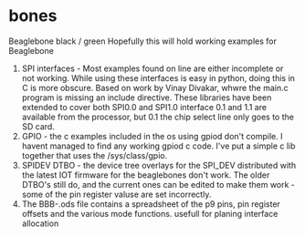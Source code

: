 # bones
Beaglebone black / green
Hopefully this will hold working examples for Beaglebone
1) SPI interfaces - Most examples found on line are either incomplete or not working. While using these interfaces is easy in python, doing this in C is more obscure. Based on work by  Vinay Divakar, whwre the main.c program is missing an include directive. These libraries have been extended to cover both SPI0.0 and SPI1.0 interface 0.1 and 1.1 are available from the processor, but 0.1 the chip select line only goes to the SD card.
2) GPIO - the c examples included in the os using gpiod don't compile. I havent managed to find any working gpiod c code.  I've put a simple c lib together that uses the /sys/class/gpio.
3) SPIDEV DTBO - the device tree overlays for the SPI_DEV distributed with the latest IOT firmware for the beaglebones don't work. The older DTBO's still do, and the current ones can be edited to make them work - some of the pin register valuse are set incorrectly.
4) The BBB-.ods file contains a spreadsheet of the p9 pins, pin register offsets and the various mode functions. usefull for planing interface allocation

